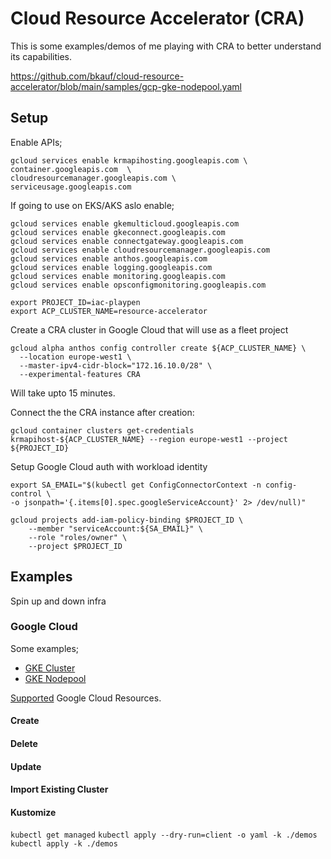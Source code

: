 # Cloud Resource Accelerator (CRA)
This is some examples/demos of me playing with CRA to better understand its capabilities.

https://github.com/bkauf/cloud-resource-accelerator/blob/main/samples/gcp-gke-nodepool.yaml


## Setup
Enable APIs;
```
gcloud services enable krmapihosting.googleapis.com \
container.googleapis.com  \
cloudresourcemanager.googleapis.com \
serviceusage.googleapis.com
```

If going to use on EKS/AKS aslo enable;
```
gcloud services enable gkemulticloud.googleapis.com
gcloud services enable gkeconnect.googleapis.com
gcloud services enable connectgateway.googleapis.com
gcloud services enable cloudresourcemanager.googleapis.com
gcloud services enable anthos.googleapis.com
gcloud services enable logging.googleapis.com
gcloud services enable monitoring.googleapis.com
gcloud services enable opsconfigmonitoring.googleapis.com
```

```
export PROJECT_ID=iac-playpen
export ACP_CLUSTER_NAME=resource-accelerator
```


Create a CRA cluster in Google Cloud that will use as a fleet project

```
gcloud alpha anthos config controller create ${ACP_CLUSTER_NAME} \
  --location europe-west1 \
  --master-ipv4-cidr-block="172.16.10.0/28" \
  --experimental-features CRA 
  ```


Will take upto 15 minutes.

Connect the the CRA instance after creation:
```
gcloud container clusters get-credentials krmapihost-${ACP_CLUSTER_NAME} --region europe-west1 --project ${PROJECT_ID}
```

Setup Google Cloud auth with workload identity 
```
export SA_EMAIL="$(kubectl get ConfigConnectorContext -n config-control \
-o jsonpath='{.items[0].spec.googleServiceAccount}' 2> /dev/null)"

gcloud projects add-iam-policy-binding $PROJECT_ID \
    --member "serviceAccount:${SA_EMAIL}" \
    --role "roles/owner" \
    --project $PROJECT_ID
```

## Examples

Spin up and down infra

### Google Cloud

Some examples;
 * [GKE Cluster](./demos/gcp-gke.yaml)
 * [GKE Nodepool](./demos/gcp-gke-nodepool.yaml)


[Supported](https://cloud.google.com/anthos/clusters/docs/multi-cloud/crx/googlecloud/table) Google Cloud Resources.

#### Create

#### Delete

#### Update

#### Import Existing Cluster



#### Kustomize

`kubectl get managed`
`kubectl apply --dry-run=client -o yaml -k ./demos`
`kubectl apply -k ./demos`